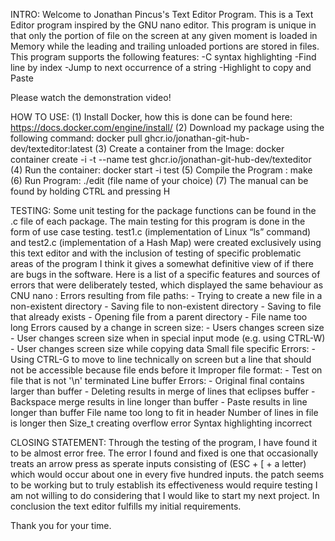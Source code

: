 INTRO:
Welcome to Jonathan Pincus's Text Editor Program.
This is a Text Editor program inspired by the GNU nano editor. This program is unique in that only the portion of file on the screen at any given moment is loaded in Memory while the leading and trailing unloaded portions are stored in files. This program supports the following features:
	-C syntax highlighting
	-Find line by index
	-Jump to next occurrence of a string
	-Highlight to copy and Paste


Please watch the demonstration video!

 
HOW TO USE:
(1) Install Docker, how this is done can be found here: https://docs.docker.com/engine/install/
(2) Download my package using the following command: docker pull ghcr.io/jonathan-git-hub-dev/texteditor:latest
(3) Create a container from the Image: docker container create -i -t --name test ghcr.io/jonathan-git-hub-dev/texteditor
(4) Run the container: docker start -i test
(5) Compile the Program : make
(6) Run Program: ./edit (file name of your choice)
(7) The manual can be found by holding CTRL and pressing H


TESTING:
Some unit testing for the package functions can be found in the .c file of each package.
The main testing for this program is done in the form of use case testing. test1.c (implementation of Linux “ls” command) and test2.c (implementation of a Hash Map) were created exclusively using this text editor and with the inclusion of testing of specific problematic areas of the program I think it gives a somewhat definitive view of if there are bugs in the software.
Here is a list of a specific features and sources of errors that were deliberately tested, which displayed the same behaviour as CNU nano :
Errors resulting from file paths:
        - Trying to create a new file in a non-existent directory
        - Saving file to non-existent directory
        - Saving to file that already exists
        - Opening file from a parent directory
        - File name too long
Errors caused by a change in screen size:
        - Users changes screen size
        - User changes screen size when in special input mode (e.g. using CTRL-W)
        - User changes screen size while copying data
Small file specific Errors:
        - Using CTRL-G to move to line technically on screen but a line that should not be accessible because file ends before it
Improper file format:
        - Test on file that is not '\n' terminated
Line buffer Errors:
        - Original final contains larger than buffer
        - Deleting results in merge of lines that eclipses buffer
        - Backspace merge results in line longer than buffer
        - Paste results in line longer than buffer
File name too long to fit in header
Number of lines in file is longer then Size_t creating overflow error
Syntax highlighting incorrect


CLOSING STATEMENT:
Through the testing of the program, I have found it to be almost error free. The error I found and fixed is one that occasionally treats an arrow press as sperate inputs consisting of (ESC + [ + a letter) which would occur about one in every five hundred inputs. the patch seems to be working but to truly establish its effectiveness would require testing I am not willing to do considering that I would like to start my next project.
In conclusion the text editor fulfills my initial requirements.

Thank you for your time.
